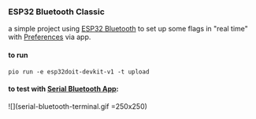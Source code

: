 ### ESP32 Bluetooth Classic

a simple project using [ESP32 Bluetooth](https://github.com/espressif/arduino-esp32/tree/master/libraries/BluetoothSerial) to set up some flags in "real time" with [Preferences](https://github.com/espressif/arduino-esp32/tree/master/libraries/Preferences) via app.

#### to run

````shell
pio run -e esp32doit-devkit-v1 -t upload
````

#### to test with [Serial Bluetooth App](https://play.google.com/store/apps/details?id=de.kai_morich.serial_bluetooth_terminal):
![](serial-bluetooth-terminal.gif =250x250)


